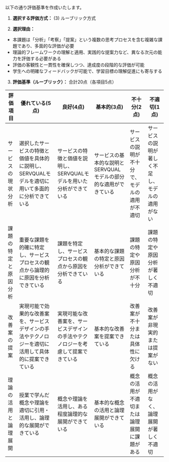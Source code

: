以下の通り評価基準を作成いたします。

1. **選択する評価方式：** (3) ルーブリック方式

2. **選択理由：**
- 本課題は「分析」「考察」「提案」という複数の思考プロセスを含む複雑な課題であり、多面的な評価が必要
- 理論的フレームワークの理解と適用、実践的な提案力など、異なる次元の能力を評価する必要がある
- 評価の客観性と一貫性を確保しつつ、達成度の段階的な評価が可能
- 学生への明確なフィードバックが可能で、学習目標の理解促進にも寄与する

3. **評価基準（ルーブリック）：** 
合計20点（各項目5点）

| 評価項目 | 優れている(5点) | 良好(4点) | 基本的(3点) | 不十分(2点) | 不適切(1点) |
|---------|---------------|----------|-----------|-----------|-----------|
| サービスの現状分析 | 選択したサービスの特徴と価値を具体的に説明し、SERVQUALモデルを適切に用いて多面的に分析できている | サービスの特徴と価値を説明し、SERVQUALモデルを用いた分析ができている | サービスの基本的な説明とSERVQUALモデルの部分的な適用ができている | サービスの説明が不十分で、モデルの適用が不適切 | サービスの説明が著しく不足し、モデルの適用がない |
| 課題の特定と原因分析 | 重要な課題を的確に特定し、サービスプロセスの観点から論理的に原因を分析できている | 課題を特定し、サービスプロセスの観点から原因を分析できている | 基本的な課題の特定と原因分析ができている | 課題の特定や原因分析が不十分 | 課題の特定や原因分析が著しく不適切 |
| 改善案の提案 | 実現可能で効果的な改善案を、サービスデザインの手法やテクノロジーを適切に活用して具体的に提案できている | 実現可能な改善案を、サービスデザインの手法やテクノロジーを考慮して提案できている | 基本的な改善案を提案できている | 改善案が不十分または具体性に欠ける | 改善案が非現実的または提案がない |
| 理論の活用と論理展開 | 授業で学んだ概念や理論を適切に引用・活用し、論理的な展開ができている | 概念や理論を活用し、ある程度論理的な展開ができている | 基本的な概念の活用と論理展開ができている | 概念の活用が不適切または論理展開に課題がある | 概念の活用がなく、論理展開が著しく不適切 |